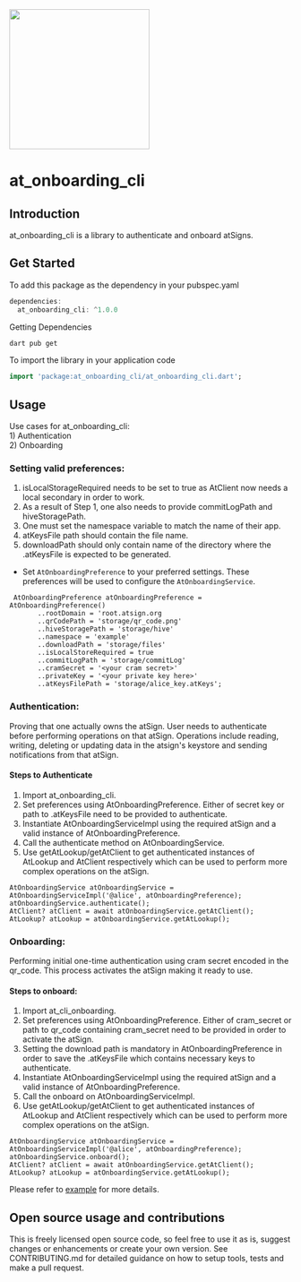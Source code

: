 <img width=250px src="https://atsign.dev/assets/img/atPlatform_logo_gray.svg?sanitize=true">

# at_onboarding_cli

## Introduction
at_onboarding_cli is a library to authenticate and onboard atSigns.

## Get Started

To add this package as the dependency in your pubspec.yaml

```dart  
dependencies:
  at_onboarding_cli: ^1.0.0
```
Getting Dependencies

```sh
dart pub get 
```

To import the library in your application code

```dart
import 'package:at_onboarding_cli/at_onboarding_cli.dart';
```

## Usage
Use cases for at_onboarding_cli:\
    1) Authentication\
    2) Onboarding
    
### Setting valid preferences:
   1) isLocalStorageRequired needs to be set to true as AtClient now needs a local secondary in order to work.
   2) As a result of Step 1, one also needs to provide commitLogPath and hiveStoragePath.
   3) One must set the namespace variable to match the name of their app.
   4) atKeysFile path should contain the file name.
   5) downloadPath should only contain name of the directory where the .atKeysFile is expected to be generated.

- Set `AtOnboardingPreference` to your preferred settings. These preferences will be used to configure the `AtOnboardingService`. 
    
 ```
  AtOnboardingPreference atOnboardingPreference = AtOnboardingPreference()
        ..rootDomain = 'root.atsign.org
        ..qrCodePath = 'storage/qr_code.png'
        ..hiveStoragePath = 'storage/hive'
        ..namespace = 'example'
        ..downloadPath = 'storage/files'
        ..isLocalStoreRequired = true
        ..commitLogPath = 'storage/commitLog'
        ..cramSecret = '<your cram secret>'
        ..privateKey = '<your private key here>'
        ..atKeysFilePath = 'storage/alice_key.atKeys';
 ```

### Authentication:
Proving that one actually owns the atSign. User needs to authenticate before performing operations on that atSign. Operations include reading, writing, deleting or updating data in the atsign's keystore and sending notifications from that atSign.

#### Steps to Authenticate
   1) Import at_onboarding_cli.
   2) Set preferences using AtOnboardingPreference. Either of secret key or path to .atKeysFile need to be provided to authenticate.
   3) Instantiate AtOnboardingServiceImpl using the required atSign and a valid instance of AtOnboardingPreference.
   4) Call the authenticate method on AtOnboardingService.
   5) Use getAtLookup/getAtClient to get authenticated instances of AtLookup and AtClient respectively which can be used to perform more complex operations on the atSign.
```
AtOnboardingService atOnboardingService = AtOnboardingServiceImpl('@alice', atOnboardingPreference);
atOnboardingService.authenticate();
AtClient? atClient = await atOnboardingService.getAtClient();
AtLookup? atLookup = atOnboardingService.getAtLookup();
```

### Onboarding: 
Performing initial one-time authentication using cram secret encoded in the qr_code. This process activates the atSign making it ready to use.

#### Steps to onboard:
   1) Import at_cli_onboarding.
   2) Set preferences using AtOnboardingPreference. Either of cram_secret or path to qr_code containing cram_secret need to be provided in order to activate the atSign.
   3) Setting the download path is mandatory in AtOnboardingPreference in order to save the .atKeysFile which contains necessary keys to authenticate.
   4) Instantiate AtOnboardingServiceImpl using the required atSign and a valid instance of AtOnboardingPreference.
   5) Call the onboard on AtOnboardingServiceImpl.
   6) Use getAtLookup/getAtClient to get authenticated instances of AtLookup and AtClient respectively which can be used to perform more complex operations on the atSign.
 ```
AtOnboardingService atOnboardingService = AtOnboardingServiceImpl('@alice', atOnboardingPreference);
atOnboardingService.onboard();
AtClient? atClient = await atOnboardingService.getAtClient();
AtLookup? atLookup = atOnboardingService.getAtLookup();
```
Please refer to [example](https://github.com/atsign-foundation/at_libraries/blob/at_onboarding_cli/at_onboarding_cli/example/example.dart) for more details.

## Open source usage and contributions

This is freely licensed open source code, so feel free to use it as is, suggest changes or enhancements or create your
own version. See CONTRIBUTING.md for detailed guidance on how to setup tools, tests and make a pull request.

